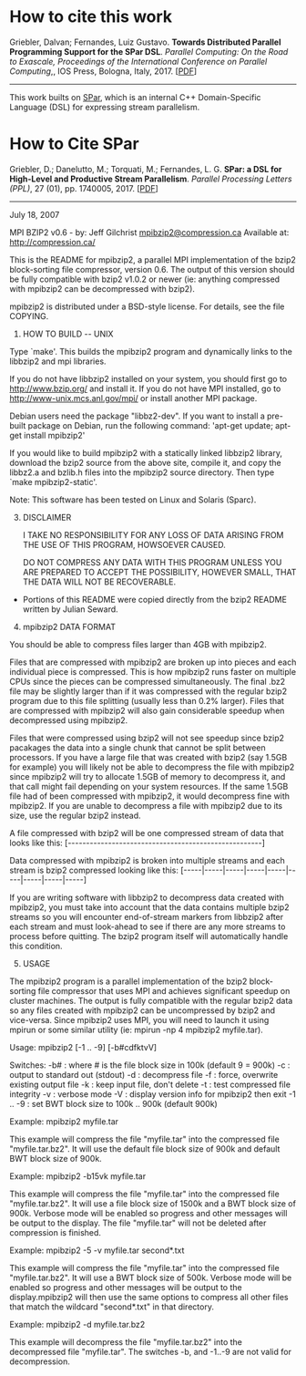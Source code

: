 
# How to cite this work

Griebler, Dalvan; Fernandes, Luiz Gustavo. **Towards Distributed Parallel Programming Support for the SPar DSL**. *Parallel Computing: On the Road to Exascale, Proceedings of the International Conference on Parallel Computing*,, IOS Press, Bologna, Italy, 2017. [[PDF](https://doi.org/10.3233/978-1-61499-843-3-563)]


-------------------------------------------------------------------------------------------

This work builts on [SPar](https://gmap.pucrs.br/spar-wiki/), which is an internal C++ Domain-Specific Language (DSL) for expressing stream parallelism. 

# How to Cite SPar

Griebler, D.; Danelutto, M.; Torquati, M.; Fernandes, L. G. **SPar: a DSL for High-Level and Productive Stream Parallelism**. *Parallel Processing Letters (PPL)*, 27 (01), pp. 1740005, 2017. [[PDF](http://dx.doi.org/10.1142/S0129626417400059)]

-------------------------------------------------------------------------------------------





July 18, 2007

MPI BZIP2 v0.6 - by: Jeff Gilchrist <mpibzip2@compression.ca>
Available at:  http://compression.ca/

This is the README for mpibzip2, a parallel MPI implementation of the
bzip2 block-sorting file compressor, version 0.6.  The output of
this version should be fully compatible with bzip2 v1.0.2 or newer
(ie: anything compressed with mpibzip2 can be decompressed with bzip2).

mpibzip2 is distributed under a BSD-style license.  For details,
see the file COPYING.


1. HOW TO BUILD -- UNIX

Type `make'.  This builds the mpibzip2 program and dynamically
links to the libbzip2 and mpi libraries.

If you do not have libbzip2 installed on your system, you should
first go to http://www.bzip.org/ and install it.  If you do not
have MPI installed, go to http://www-unix.mcs.anl.gov/mpi/ or
install another MPI package.

Debian users need the package "libbz2-dev".  If you want to
install a pre-built package on Debian, run the following command:
'apt-get update; apt-get install mpibzip2'

If you would like to build mpibzip2 with a statically linked
libbzip2 library, download the bzip2 source from the above site,
compile it, and copy the libbz2.a and bzlib.h files into the
mpibzip2 source directory.  Then type `make mpibzip2-static'.

Note: This software has been tested on Linux and Solaris (Sparc).


3. DISCLAIMER

   I TAKE NO RESPONSIBILITY FOR ANY LOSS OF DATA ARISING FROM THE
   USE OF THIS PROGRAM, HOWSOEVER CAUSED.

   DO NOT COMPRESS ANY DATA WITH THIS PROGRAM UNLESS YOU ARE
   PREPARED TO ACCEPT THE POSSIBILITY, HOWEVER SMALL, THAT THE
   DATA WILL NOT BE RECOVERABLE.

* Portions of this README were copied directly from the bzip2 README
  written by Julian Seward.

  
4. mpibzip2 DATA FORMAT

You should be able to compress files larger than 4GB with mpibzip2.

Files that are compressed with mpibzip2 are broken up into pieces and
each individual piece is compressed.  This is how mpibzip2 runs faster
on multiple CPUs since the pieces can be compressed simultaneously.
The final .bz2 file may be slightly larger than if it was compressed
with the regular bzip2 program due to this file splitting (usually
less than 0.2% larger).  Files that are compressed with mpibzip2 will
also gain considerable speedup when decompressed using mpibzip2.

Files that were compressed using bzip2 will not see speedup since
bzip2 pacakages the data into a single chunk that cannot be split
between processors.  If you have a large file that was created with
bzip2 (say 1.5GB for example) you will likely not be able to
decompress the file with mpibzip2 since mpibzip2 will try to allocate
1.5GB of memory to decompress it, and that call might fail depending
on your system resources.  If the same 1.5GB file had of been
compressed with mpibzip2, it would decompress fine with mpibzip2.  If
you are unable to decompress a file with mpibzip2 due to its size, use
the regular bzip2 instead.

A file compressed with bzip2 will be one compressed stream of data
that looks like this:
[-----------------------------------------------------]

Data compressed with mpibzip2 is broken into multiple streams and each
stream is bzip2 compressed looking like this:
[-----|-----|-----|-----|-----|-----|-----|-----|-----]

If you are writing software with libbzip2 to decompress data created
with mpibzip2, you must take into account that the data contains multiple
bzip2 streams so you will encounter end-of-stream markers from libbzip2
after each stream and must look-ahead to see if there are any more
streams to process before quitting.  The bzip2 program itself will
automatically handle this condition.


5. USAGE

The mpibzip2 program is a parallel implementation of the bzip2 block-
sorting file compressor that uses MPI and achieves significant speedup
on cluster machines.  The output is fully compatible with the regular
bzip2 data so any files created with mpibzip2 can be uncompressed by bzip2
and vice-versa.  Since mpibzip2 uses MPI, you will need to launch it using
mpirun or some similar utility (ie: mpirun -np 4 mpibzip2 myfile.tar).

Usage:  mpibzip2 [-1 .. -9] [-b#cdfktvV] <filename> <filename2> <filenameN>

Switches:
  -b#      : where # is the file block size in 100k (default 9 = 900k)
  -c       : output to standard out (stdout)
  -d       : decompress file
  -f       : force, overwrite existing output file
  -k       : keep input file, don't delete
  -t       : test compressed file integrity
  -v       : verbose mode
  -V       : display version info for mpibzip2 then exit
  -1 .. -9 : set BWT block size to 100k .. 900k (default 900k)
  

Example:  mpibzip2 myfile.tar

This example will compress the file "myfile.tar" into the compressed
file "myfile.tar.bz2". It will use the default file block size of 900k
and default BWT block size of 900k.


Example:  mpibzip2 -b15vk myfile.tar

This example will compress the file "myfile.tar" into the compressed
file "myfile.tar.bz2". It will use a file block size of 1500k and a
BWT block size of 900k. Verbose mode will be enabled so progress and
other messages will be output to the display.  The file "myfile.tar"
will not be deleted after compression is finished.
 

Example:  mpibzip2 -5 -v myfile.tar second*.txt

This example will compress the file "myfile.tar" into the compressed
file "myfile.tar.bz2". It will use a BWT block size of 500k. Verbose
mode will be enabled so progress and other messages will be output to
the display.mpibzip2 will then use the same options to compress all
other files that match the wildcard "second*.txt" in that directory.


Example:  mpibzip2 -d myfile.tar.bz2

This example will decompress the file "myfile.tar.bz2" into the
decompressed file "myfile.tar". The switches -b, and -1..-9 are not
valid for decompression.
